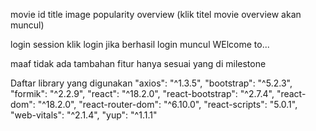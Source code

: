 movie id 
title
image
popularity 
overview (klik titel movie overview akan muncul)

login session klik login 
jika berhasil login muncul WElcome to...

maaf tidak ada tambahan fitur hanya sesuai yang di milestone


Daftar library yang digunakan
        "axios": "^1.3.5",
        "bootstrap": "^5.2.3",
        "formik": "^2.2.9",
        "react": "^18.2.0",
        "react-bootstrap": "^2.7.4",
        "react-dom": "^18.2.0",
        "react-router-dom": "^6.10.0",
        "react-scripts": "5.0.1",
        "web-vitals": "^2.1.4",
        "yup": "^1.1.1"
